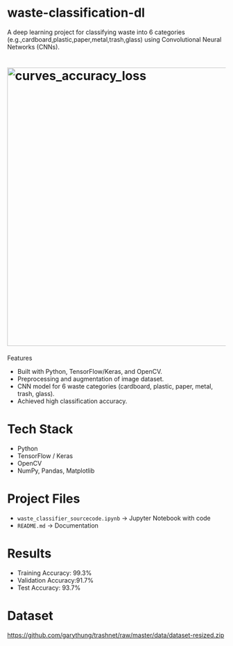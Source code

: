 # waste-classification-dl
A deep learning project for classifying waste into 6 categories (e.g.,cardboard,plastic,paper,metal,trash,glass) using Convolutional Neural Networks (CNNs).

# <img width="1120" height="640" alt="curves_accuracy_loss" src="https://github.com/user-attachments/assets/2a88a869-23c4-474d-9777-685bcf019ef0" />
Features
- Built with Python, TensorFlow/Keras, and OpenCV.
- Preprocessing and augmentation of image dataset.
- CNN model for 6 waste categories (cardboard, plastic, paper, metal, trash, glass).
- Achieved high classification accuracy.

# Tech Stack
- Python  
- TensorFlow / Keras  
- OpenCV  
- NumPy, Pandas, Matplotlib  

# Project Files
- `waste_classifier_sourcecode.ipynb` → Jupyter Notebook with code  
- `README.md` → Documentation  

 # Results
- Training Accuracy: 99.3%
- Validation Accuracy:91.7%
- Test Accuracy: 93.7%


# Dataset
 https://github.com/garythung/trashnet/raw/master/data/dataset-resized.zip
